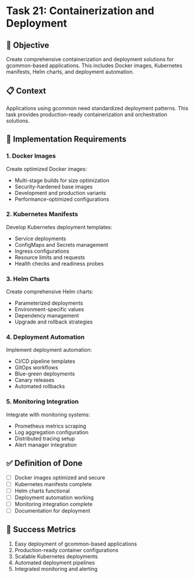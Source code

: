 <!-- file: tasks/21-containerization-deployment.md -->
<!-- version: 1.0.0 -->
<!-- guid: w1x1y1z1-u1v1-4w4x-8s8t-123456789uvw -->

# Task 21: Containerization and Deployment

## 🎯 Objective

Create comprehensive containerization and deployment solutions for gcommon-based applications. This includes Docker images, Kubernetes manifests, Helm charts, and deployment automation.

## 📋 Context

Applications using gcommon need standardized deployment patterns. This task provides production-ready containerization and orchestration solutions.

## 🔧 Implementation Requirements

### 1. Docker Images

Create optimized Docker images:

- Multi-stage builds for size optimization
- Security-hardened base images
- Development and production variants
- Performance-optimized configurations

### 2. Kubernetes Manifests

Develop Kubernetes deployment templates:

- Service deployments
- ConfigMaps and Secrets management
- Ingress configurations
- Resource limits and requests
- Health checks and readiness probes

### 3. Helm Charts

Create comprehensive Helm charts:

- Parameterized deployments
- Environment-specific values
- Dependency management
- Upgrade and rollback strategies

### 4. Deployment Automation

Implement deployment automation:

- CI/CD pipeline templates
- GitOps workflows
- Blue-green deployments
- Canary releases
- Automated rollbacks

### 5. Monitoring Integration

Integrate with monitoring systems:

- Prometheus metrics scraping
- Log aggregation configuration
- Distributed tracing setup
- Alert manager integration

## ✅ Definition of Done

- [ ] Docker images optimized and secure
- [ ] Kubernetes manifests complete
- [ ] Helm charts functional
- [ ] Deployment automation working
- [ ] Monitoring integration complete
- [ ] Documentation for deployment

## 🎯 Success Metrics

1. Easy deployment of gcommon-based applications
2. Production-ready container configurations
3. Scalable Kubernetes deployments
4. Automated deployment pipelines
5. Integrated monitoring and alerting
